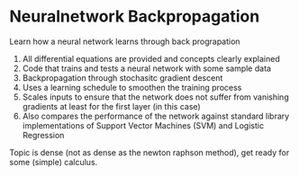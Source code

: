 # Neuralnetwork Backpropagation
Learn how a neural network learns through back prograpation
1. All differential equations are provided and concepts clearly explained
2. Code that trains and tests a neural network with some sample data
3. Backpropagation through stochasitc gradient descent
4. Uses a learning schedule to smoothen the training process
5. Scales inputs to ensure that the network does not suffer from vanishing gradients at least for the first layer (in this case)
6. Also compares the performance of the network against standard library implementations of Support Vector Machines (SVM) and Logistic Regression

Topic is dense (not as dense as the newton raphson method), get ready for some (simple) calculus.
